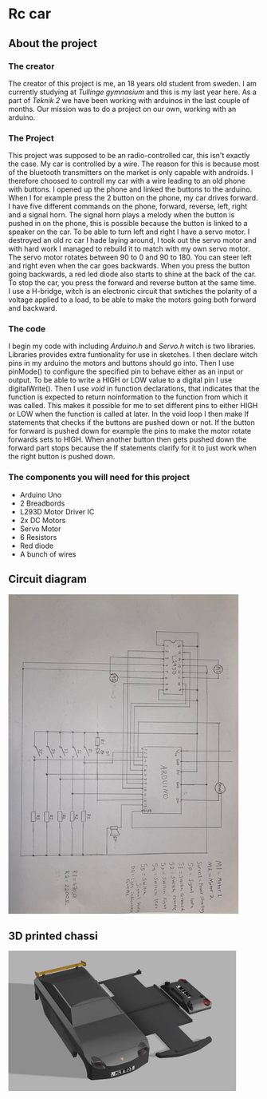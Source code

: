 # Rc car

## About the project

### The creator
The creator of this project is me, an 18 years old student from sweden. I am currently studying at *Tullinge gymnasium* and this is my last year here. As a part of *Teknik 2* we have been working with arduinos in the last couple of months. Our mission was to do a project on our own, working with an arduino.

### The Project
This project was supposed to be an radio-controlled car, this isn't exactly the case. My car is controlled by a wire. The reason for this is because most of the bluetooth transmitters on the market is only capable with androids. I therefore choosed to controll my car with a wire leading to an old phone with buttons. I opened up the phone and linked the buttons to the arduino. When I for example press the 2 button on the phone, my car drives forward. I have five different commands on the phone, forward, reverse, left, right and a signal horn. The signal horn plays a melody when the button is pushed in on the phone, this is possible because the button is linked to a speaker on the car. To be able to turn left and right I have a servo motor. I destroyed an old rc car I hade laying around, I took out the servo motor and with hard work I managed to rebuild it to match with my own servo motor. The servo motor rotates between 90 to 0 and 90 to 180. You can steer left and right even when the car goes backwards. When you press the button going backwards, a red led diode also starts to shine at the back of the car. To stop the car, you press the forward and reverse button at the same time. I use a H-bridge, witch is an electronic circuit that swtiches the polarity of a voltage applied to a load, to be able to make the motors going both forward and backward.

### The code
I begin my code with including *Arduino.h* and *Servo.h* witch is two libraries. Libraries provides extra funtionality for use in sketches. I then declare witch pins in my arduino the motors and buttons should go into. Then I use pinMode() to configure the specified pin to behave either as an input or output. To be able to write a HIGH or LOW value to a digital pin I use digitalWrite(). Then I use *void* in function declarations, that indicates that the function is expected to return noinformation to the function from which it was called. This makes it possible for me to set different pins to either HIGH or LOW when the function is called at later. In the void loop I then make If statements that checks if the buttons are pushed down or not. If the button for forward is pushed down for example the pins to make the motor rotate forwards sets to HIGH. When another button then gets pushed down the forward part stops because the If statements clarify for it to just work when the right button is pushed down. 

### The components you will need for this project
* Arduino Uno
* 2 Breadbords
* L293D Motor Driver IC
* 2x DC Motors
* Servo Motor
* 6 Resistors
* Red diode
* A bunch of wires

## Circuit diagram
![Image of Circuit diagram](https://github.com/Samuelsennero/Arduino-rc-car/blob/master/Images/IMG_2194.jpg)
## 3D printed chassi
![Image of 3D printed chassi](https://github.com/Samuelsennero/Arduino-rc-car/blob/master/Images/CAD%20bil.JPG)
